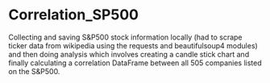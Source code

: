 # Correlation_SP500


Collecting and saving S&P500 stock information locally (had to scrape ticker data from wikipedia using the requests and beautifulsoup4 modules) and then 
doing analysis which involves creating a candle stick chart and finally calculating a correlation DataFrame between all 505 companies listed on the S&P500.
